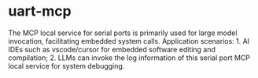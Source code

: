 # uart-mcp
The MCP local service for serial ports is primarily used for large model invocation, facilitating embedded system calls.  Application scenarios: 1. AI IDEs such as vscode/cursor for embedded software editing and compilation; 2. LLMs can invoke the log information of this serial port MCP local service for system debugging.
